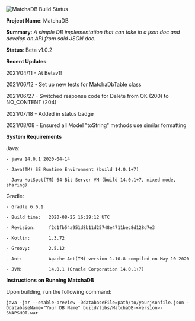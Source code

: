 ![MatchaDB Build Status](https://github.com/sammatime22/MatchaDB/actions/workflows/gradle.yml/badge.svg)



**Project Name**: MatchaDB

**Summary**: _A simple DB implementation that can take in a json doc and develop an API from said JSON doc._

**Status**: Beta v1.0.2

**Recent Updates**:

2021/04/11 - At Betav1!

2021/06/12 - Set up new tests for MatchaDbTable class

2021/06/27 - Switched response code for Delete from OK (200) to NO_CONTENT (204)

2021/07/18 - Added in status badge

2021/08/08 - Ensured all Model "toString" methods use similar formatting

**System Requirements**

Java: 

    - java 14.0.1 2020-04-14

    - Java(TM) SE Runtime Environment (build 14.0.1+7)

    - Java HotSpot(TM) 64-Bit Server VM (build 14.0.1+7, mixed mode, sharing)

Gradle:

    - Gradle 6.6.1

    - Build time:   2020-08-25 16:29:12 UTC

    - Revision:     f2d1fb54a951d8b11d25748e4711bec8d128d7e3

    - Kotlin:       1.3.72

    - Groovy:       2.5.12

    - Ant:          Apache Ant(TM) version 1.10.8 compiled on May 10 2020

    - JVM:          14.0.1 (Oracle Corporation 14.0.1+7)


**Instructions on Running MatchaDB**

Upon building, run the following command:
    
    java -jar --enable-preview -DdatabaseFile=path/to/yourjsonfile.json -DdatabaseName="Your DB Name" build/libs/MatchaDB-<version>-SNAPSHOT.war
